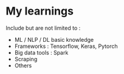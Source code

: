 # My learnings

Include but are not limited to : 

- ML / NLP / DL basic knowledge
- Frameworks : Tensorflow, Keras, Pytorch
- Big data tools : Spark
- Scraping
- Others
